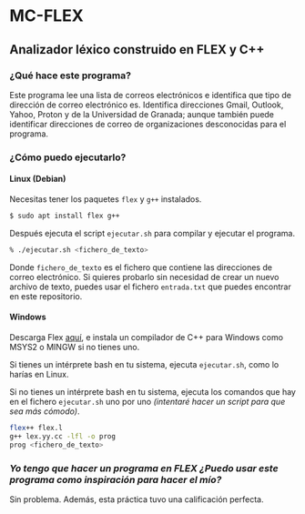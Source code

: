 # MC-FLEX

## Analizador léxico construido en FLEX y C++

### ¿Qué hace este programa?

Este programa lee una lista de correos electrónicos e identifica que tipo de dirección de correo electrónico es. Identifica direcciones Gmail, Outlook, Yahoo, Proton y de la Universidad de Granada; aunque también puede identificar direcciones de correo de organizaciones desconocidas para el programa.

### ¿Cómo puedo ejecutarlo?

#### Linux (Debian)

Necesitas tener los paquetes `flex` y `g++` instalados.

```bash
$ sudo apt install flex g++
```

Después ejecuta el script `ejecutar.sh`
para compilar y ejecutar el programa.

```bash
% ./ejecutar.sh <fichero_de_texto>
```

Donde `fichero_de_texto` es el fichero que contiene las direcciones de correo electrónico. Si quieres probarlo sin necesidad de crear un nuevo archivo de texto, puedes usar el fichero `entrada.txt` que puedes encontrar en este repositorio.

#### Windows

Descarga Flex [aquí](https://gnuwin32.sourceforge.net/packages/flex.htm), e instala un compilador de C++ para Windows como MSYS2 o MINGW si no tienes uno.

Si tienes un intérprete bash en tu sistema, ejecuta `ejecutar.sh`, como lo harías
en Linux.

Si no tienes un intérprete bash en tu sistema, ejecuta los comandos que hay en el fichero `ejecutar.sh` uno por uno *(intentaré hacer un script para que sea más cómodo)*.

```bash
flex++ flex.l
g++ lex.yy.cc -lfl -o prog
prog <fichero_de_texto>
```

### *Yo tengo que hacer un programa en FLEX ¿Puedo usar este programa como inspiración para hacer el mío?*

Sin problema.
Además, esta práctica tuvo una calificación perfecta.
